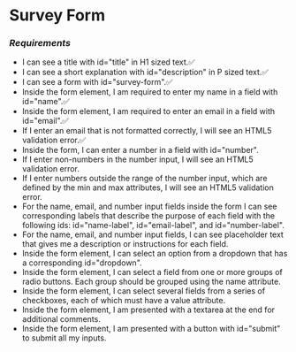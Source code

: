 # Survey Form

### *Requirements* 
  - I can see a title with id="title" in H1 sized text.✅
  - I can see a short explanation with id="description" in P sized text.✅
  - I can see a form with id="survey-form".✅
  - Inside the form element, I am required to enter my name in a field with id="name".✅
  - Inside the form element, I am required to enter an email in a field with id="email".✅
  - If I enter an email that is not formatted correctly, I will see an HTML5 validation error.✅
  - Inside the form, I can enter a number in a field with id="number".
  - If I enter non-numbers in the number input, I will see an HTML5 validation error.
  - If I enter numbers outside the range of the number input, which are defined by the min and max attributes, I will see an HTML5 validation error.
  - For the name, email, and number input fields inside the form I can see corresponding labels that describe the purpose of each field with the following ids: id="name-label", id="email-label", and id="number-label".
  - For the name, email, and number input fields, I can see placeholder text that gives me a description or instructions for each field.
  - Inside the form element, I can select an option from a dropdown that has a corresponding id="dropdown".
  - Inside the form element, I can select a field from one or more groups of radio buttons. Each group should be grouped using the name attribute.
  - Inside the form element, I can select several fields from a series of checkboxes, each of which must have a value attribute.
  - Inside the form element, I am presented with a textarea at the end for additional comments.
  - Inside the form element, I am presented with a button with id="submit" to submit all my inputs.
